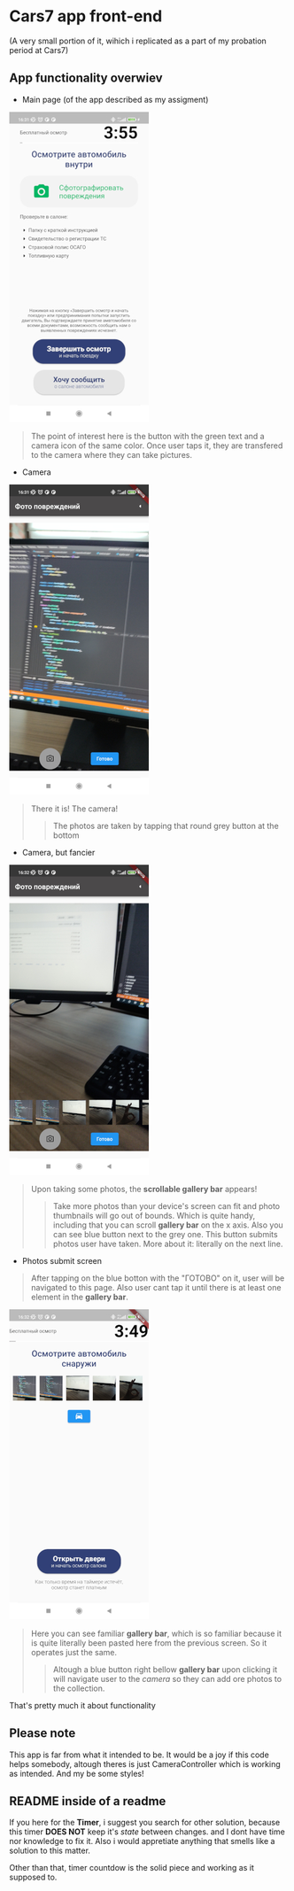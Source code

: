 # Cars7 app front-end 

(A very small portion of it, wihich i replicated as a part of my probation period at Cars7)

## App functionality overwiev
- Main page (of the app described as my assigment)                                    

![image](screenshots/mainPage.jpg)

> The point of interest here is the button with the green text and a camera icon of the same color.
> Once user taps it, they are transfered to the camera where they can take pictures.

- Camera                                                            

![image](screenshots/emptyCamera.jpg)

> There it is! The camera! 
>> The photos are taken by tapping that round grey button at the bottom 

- Camera, but fancier

![image](screenshots/loadedCamera.jpg)

> Upon taking some photos, the **scrollable gallery bar** appears! 
>> Take more photos than your device's screen can fit and photo thumbnails will go out of bounds.
>> Which is quite handy, including that you can scroll **gallery bar** on the x axis.
Also you can see blue button next to the grey one. This button submits photos user have taken. More about it: literally on the next line.
- Photos submit screen
> After tapping on the blue botton with the "ГОТОВО" on it, user will be navigated to this page. Also user cant tap it until there is at least one element in the **gallery bar**.

![image](screenshots/submitPics.jpg)

> Here you can see familiar **gallery bar**, which is so familiar because it is quite literally been pasted here from the previous screen.
> So it operates just the same.
>> Altough a blue button right bellow **gallery bar** upon clicking it will navigate user to the *camera* so they can add ore photos to the collection.

That's pretty much it about functionality

## Please note
This app is far from what it intended to be. 
It would be a joy if this code helps somebody, altough theres is just CameraController which is working as intended. And my be some styles! 

## README inside of a readme
If you here for the **Timer**, i suggest you search for other solution, because this timer **DOES NOT** keep it's *state* between changes.
and I dont have time nor knowledge to fix it. Also i would appretiate anything that smells like a solution to this matter.

Other than that, timer countdow is the solid piece and working as it supposed to. 
